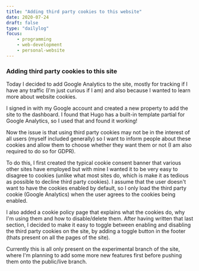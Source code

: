 ```yaml
---
title: "Adding third party cookies to this website"
date: 2020-07-24
draft: false
type: "dailylog"
focus:
    - programming
    - web-development
    - personal-website
---
```


### Adding third party cookies to this site

Today I decided to add Google Analytics to the site, mostly for tracking if I have any traffic (I'm just curious if I am) and also because I wanted to learn more about website cookies.

I signed in with my Google account and created a new property to add the site to the dashboard. I found that Hugo has a built-in template partial for Google Analytics, so I used that and found it working!

Now the issue is that using third party cookies may not be in the interest of all users (myself included generally) so I want to inform people about these cookies and allow them to choose whether they want them or not (I am also required to do so for GDPR).

To do this, I first created the typical cookie consent banner that various other sites have employed but with mine I wanted it to be very easy to disagree to cookies (unlike what most sites do, which is make it as tedious as possible to decline third party cookies). I assume that the user doesn't want to have the cookies enabled by default, so I only load the third party cookie (Google Analytics) when the user agrees to the cookies being enabled.

I also added a cookie policy page that explains what the cookies do, why I'm using them and how to disable/delete them. After having written that last section, I decided to make it easy to toggle between enabling and disabling the third party cookies on the site, by adding a toggle button in the footer (thats present on all the pages of the site).

Currently this is all only present on the experimental branch of the site, where I'm planning to add some more new features first before pushing them onto the public/live branch.